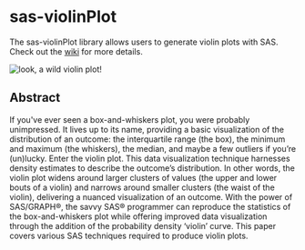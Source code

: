 # sas-violinPlot
The sas-violinPlot library allows users to generate violin plots with SAS.  Check out the [wiki](https://github.com/RhoInc/sas-violinPlot/wiki) for more details.

![look, a wild violin plot!](https://github.com/RhoInc/sas-violinPlot/blob/master/output/violinPlotPaneledAndGrouped.png)

## Abstract
If you've ever seen a box-and-whiskers plot, you were probably unimpressed. It lives up to its name, providing a basic visualization of the distribution of an outcome: the interquartile range (the box), the minimum and maximum (the whiskers), the median, and maybe a few outliers if you’re (un)lucky. Enter the violin plot. This data visualization technique harnesses density estimates to describe the outcome’s distribution. In other words, the violin plot widens around larger clusters of values (the upper and lower bouts of a violin) and narrows around smaller clusters (the waist of the violin), delivering a nuanced visualization of an outcome. With the power of SAS/GRAPH®, the savvy SAS® programmer can reproduce the statistics of the box-and-whiskers plot while offering improved data visualization through the addition of the probability density ‘violin’ curve. This paper covers various SAS techniques required to produce violin plots.
